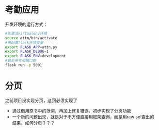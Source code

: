 # 考勤应用

开发环境的运行方式：
```bash
#先激活virtualenv环境
source attn/bin/activate
#再配置flask环境变量
export FLASK_APP=attn.py
export FLASK_DEBUG=1
export FLASK_ENV=development
#最后带专用端口跑
flask run -p 5001
```

# 分页
之前项目没实现分页，这回必须实现了
* 通过借用原书中的范例，再加上修复错误，初步实现了分页功能
* 一个新的问题出现，就是对于不方便直接用框架查询，而是用raw sql查出的结果，如何分页？？？